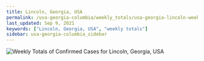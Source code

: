 ```yaml
---
title: Lincoln, Georgia, USA
permalink: /usa-georgia-columbia/weekly_totals/usa-georgia-lincoln-weekly_totals.html
last_updated: Sep 9, 2021
keywords: ["Lincoln, Georgia, USA", "weekly totals"]
sidebar: usa-georgia-columbia_sidebar
---
```


![Weekly Totals of Confirmed Cases for Lincoln, Georgia, USA](/covid_tracker/images/graphs/usa-georgia-lincoln-weekly_totals_graph.png)

